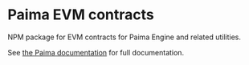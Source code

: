 # Paima EVM contracts

NPM package for EVM contracts for Paima Engine and related utilities.

See [the Paima documentation](https://docs.paimastudios.com/home/libraries/evm-contracts/introduction) for full documentation.
